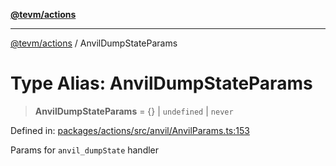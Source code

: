 [**@tevm/actions**](../README.md)

***

[@tevm/actions](../globals.md) / AnvilDumpStateParams

# Type Alias: AnvilDumpStateParams

> **AnvilDumpStateParams** = \{\} \| `undefined` \| `never`

Defined in: [packages/actions/src/anvil/AnvilParams.ts:153](https://github.com/evmts/tevm-monorepo/blob/main/packages/actions/src/anvil/AnvilParams.ts#L153)

Params for `anvil_dumpState` handler
